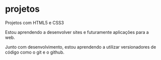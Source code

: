 # projetos
 Projetos com HTML5 e CSS3

 Estou aprendendo a desenvolver sites e futuramente aplicações para a web.

Junto com desenvolvimento, estou aprendendo a utilizar versionadores de código como o git e o github.
